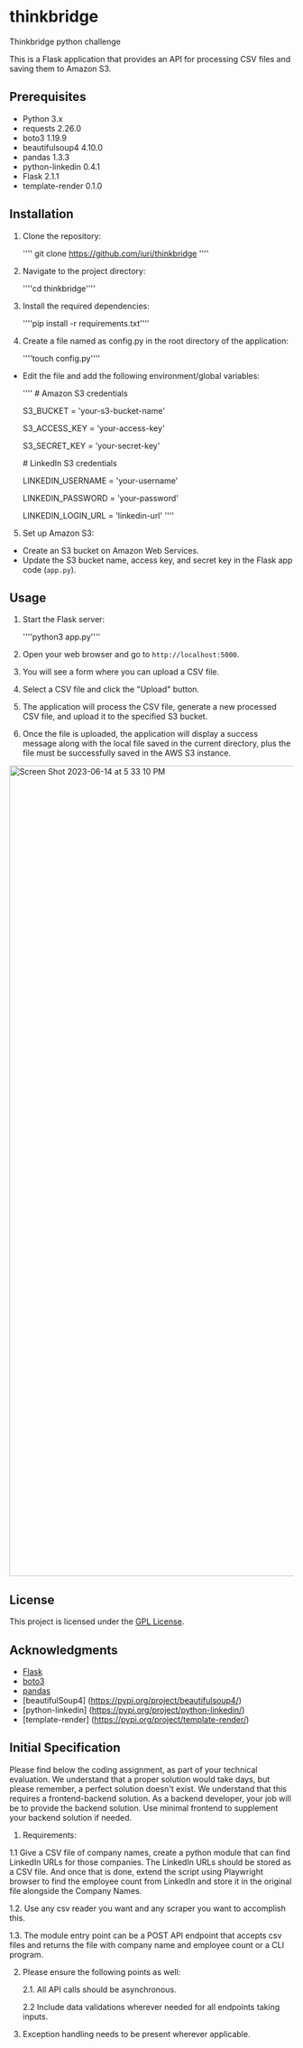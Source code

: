 # thinkbridge
Thinkbridge python challenge

This is a Flask application that provides an API for processing CSV files and saving them to Amazon S3.

## Prerequisites

- Python 3.x
- requests 2.26.0
- boto3 1.19.9
- beautifulsoup4 4.10.0
- pandas 1.3.3
- python-linkedin 0.4.1
- Flask 2.1.1
- template-render 0.1.0
## Installation

1. Clone the repository:

    '''' git  clone https://github.com/iuri/thinkbridge ''''


2. Navigate to the project directory:

    ''''cd thinkbridge''''

3. Install the required dependencies:

    ''''pip install -r requirements.txt''''

4. Create a file named as config.py in the root directory of the application:

    ''''touch config.py''''

- Edit the file and add the following environment/global variables:

    ''''
    \# Amazon S3 credentials

    S3_BUCKET = 'your-s3-bucket-name'

    S3_ACCESS_KEY = 'your-access-key'

    S3_SECRET_KEY = 'your-secret-key'

    \# LinkedIn S3 credentials

    LINKEDIN_USERNAME = 'your-username'

    LINKEDIN_PASSWORD = 'your-password'

    LINKEDIN_LOGIN_URL = 'linkedin-url'
    ''''
5. Set up Amazon S3:

- Create an S3 bucket on Amazon Web Services.
- Update the S3 bucket name, access key, and secret key in the Flask app code (`app.py`).

## Usage

1. Start the Flask server:

    ''''python3 app.py''''


2. Open your web browser and go to `http://localhost:5000`.

3. You will see a form where you can upload a CSV file.

4. Select a CSV file and click the "Upload" button.

5. The application will process the CSV file, generate a new processed CSV file, and upload it to the specified S3 bucket.

6. Once the file is uploaded, the application will display a success message along with the local file saved in the current directory, plus the file must be successfully saved in the AWS S3 instance.


<img width="1438" alt="Screen Shot 2023-06-14 at 5 33 10 PM" src="https://github.com/iuri/thinkbridge/assets/630005/204a694d-e585-4941-a64d-08db04c46845">




## License

This project is licensed under the [GPL License](LICENSE).

## Acknowledgments

- [Flask](https://flask.palletsprojects.com/)
- [boto3](https://boto3.amazonaws.com/v1/documentation/api/latest/index.html)
- [pandas](https://pandas.pydata.org/)
- [beautifulSoup4] (https://pypi.org/project/beautifulsoup4/)
- [python-linkedin] (https://pypi.org/project/python-linkedin/)
- [template-render] (https://pypi.org/project/template-render/)



## Initial Specification
Please find below the coding assignment, as part of your technical evaluation. We understand that a proper solution would take days, but please remember, a perfect solution doesn't exist.
We understand that this requires a frontend-backend solution. As a backend developer, your job will be to provide the backend solution. Use minimal frontend to supplement your backend solution if needed.
1. Requirements:

1.1 Give a CSV file of company names, create a python module that can find LinkedIn URLs for those companies. The LinkedIn URLs should be stored as a CSV file. And once that is done, extend the script using Playwright browser to find the employee count from LinkedIn and store it in the original file alongside the Company Names.

1.2. Use any csv reader you want and any scraper you want to accomplish this.

1.3. The module entry point can be a POST API endpoint that accepts csv files and returns the file with company name and employee count or a CLI program.


2. Please ensure the following points as well: 

    2.1. All API calls should be asynchronous.

    2.2 Include data validations wherever needed for all endpoints taking
inputs.

3. Exception handling needs to be present wherever applicable.
